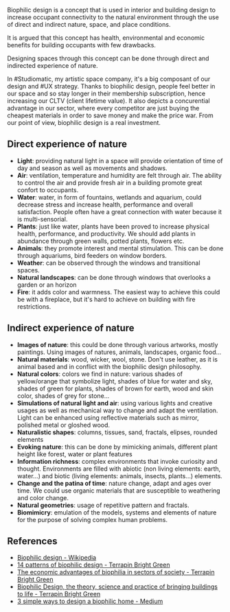Biophilic design is a concept that is used in interior and building design to increase occupant connectivity to the natural environment through the use of direct and indirect nature, space, and place conditions. 

It is argued that this concept has health, environmental and economic benefits for building occupants with few drawbacks. 

Designing spaces through this concept can be done through direct and indirected experience of nature. 

In #Studiomatic, my artistic space company, it's a big composant of our design and #UX strategy. Thanks to biophilic design, people feel better in our space and so stay longer in their membership subscription, hence increasing our CLTV (client lifetime value). It also depicts a concurential advantage in our sector, where every competitor are just buying the cheapest materials in order to save money and make the price war. From our point of view, biophilic design is a real investment. 

## Direct experience of nature
- **Light**: providing natural light in a space will provide orientation of time of day and season as well as movements and shadows. 
- **Air**: ventilation, temperature and humidity are felt through air. The ability to control the air and provide fresh air in a building promote great confort to occupants. 
- **Water**: water, in form of fountains, wetlands and aquarium, could decrease stress and increase health, performance and overall satisfaction. People often have a great connection with water because it is multi-sensorial. 
- **Plants**: just like water, plants have been proved to increase physical health, performance, and productivity. We should add plants in abundance through green walls, potted plants, flowers etc. 
- **Animals**: they promote interest and mental stimulation. This can be done through aquariums, bird feeders on window borders.
- **Weather**: can be observed through the windows and transitional spaces.
- **Natural landscapes**: can be done through windows that overlooks a garden or an horizon
- **Fire**: it adds color and warmness. The easiest way to achieve this could be with a fireplace, but it's hard to achieve on building with fire restrictions. 

## Indirect experience of nature
- **Images of nature**: this could be done through various artworks, mostly paintings. Using images of natures, animals, landscapes, organic food...
- **Natural materials**: wood, wicker, wool, stone. Don't use leather, as it is animal based and in conflict with the biophilic design philosophy.
- **Natural colors**: colors we find in nature: various shades of yellow/orange that symbolize light, shades of blue for water and sky, shades of green for plants, shades of brown for earth, wood and skin color, shades of grey for stone...
- **Simulations of natural light and air**: using various lights and creative usages as well as mechanical way to change and adapt the ventilation. Light can be enhanced using reflective materials such as mirror, polished metal or gloshed wood. 
- **Naturalistic shapes**: columns, tissues, sand, fractals, elipses, rounded elements
- **Evoking nature**: this can be done by mimicking animals, different plant height like forest, water or plant features
- **Information richness**: complex environments that invoke curiosity and thought. Environments are filled with abiotic (non living elements: earth, water...) and biotic (living elements: animals, insects, plants...) elements.
- **Change and the patina of time**: nature change, adapt and ages over time. We could use organic materials that are susceptible to weathering and color change. 
- **Natural geometries**: usage of repetitive pattern and fractals.
- **Biomimicry**: emulation of the models, systems and elements of nature for the purpose of solving complex human problems. 

## References
- [Biophilic design - Wikipedia](https://en.wikipedia.org/wiki/Biophilic_design)
- [14 patterns of biophilic design - Terrapin Bright Green](https://www.terrapinbrightgreen.com/reports/14-patterns/)
- [The economic advantages of biophilia in sectors of society - Terrapin Bright Green](https://www.terrapinbrightgreen.com/report/economics-of-biophilia/)
- [Biophilic Design, the theory, science and practice of bringing buildings to life - Terrapin Bright Green](https://www.terrapinbrightgreen.com/report/biophilic-design/)
- [3 simple ways to design a biophilic home - Medium](https://medium.com/@seembu/3-simple-ways-to-design-a-biophilic-home-7e93fafdb0c2)
